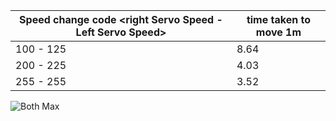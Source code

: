 


| Speed change code <right Servo Speed - Left Servo Speed> | time taken to move 1m |
| -------------------------------------------------------- | --------------------- |
| 100 - 125                                                | 8.64                  |
|200  - 225                                                | 4.03                  |
|255 - 255                                                 | 3.52                  |

![Both Max](open-loop-motor-control/Both-Max.PNG)
